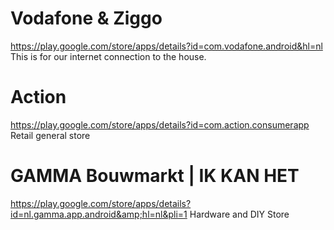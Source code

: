 
# Vodafone & Ziggo
https://play.google.com/store/apps/details?id=com.vodafone.android&hl=nl
This is for our internet connection to the house.


# Action
https://play.google.com/store/apps/details?id=com.action.consumerapp
Retail general store

# GAMMA Bouwmarkt | IK KAN HET
https://play.google.com/store/apps/details?id=nl.gamma.app.android&amp;hl=nl&pli=1
Hardware and DIY Store

